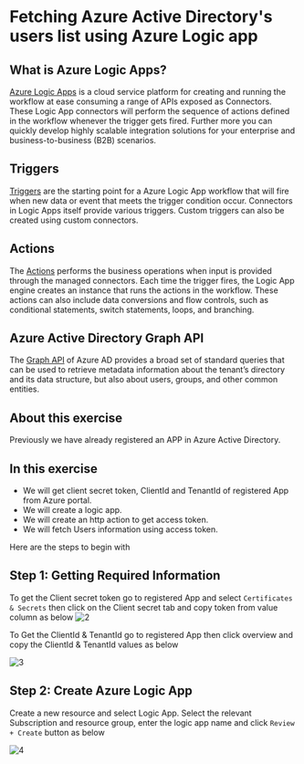 # Fetching Azure Active Directory's users list using Azure Logic app

## What is Azure Logic Apps?

[Azure Logic Apps](https://docs.microsoft.com/en-us/azure/logic-apps/logic-apps-overview) is a cloud service platform for creating and running the workflow at ease consuming a range of APIs exposed as Connectors. These Logic App connectors will perform the sequence of actions defined in the workflow whenever the trigger gets fired. Further more you can quickly develop highly scalable integration solutions for your enterprise and business-to-business (B2B) scenarios. 

## Triggers
[Triggers](https://docs.microsoft.com/en-us/azure/connectors/built-in) are the starting point for a Azure Logic App workflow that will fire when new data or event that meets the trigger condition occur. Connectors in Logic Apps itself provide various triggers. Custom triggers can also be created using custom connectors.

## Actions 

The [Actions](https://docs.microsoft.com/en-us/azure/connectors/built-in) performs the business operations when input is provided through the managed connectors. Each time the trigger fires, the Logic App engine creates an instance that runs the actions in the workflow. These actions can also include data conversions and flow controls, such as conditional statements, switch statements, loops, and branching.



## Azure Active Directory Graph API
The [Graph API](https://www.kuppingercole.com/blog/kuppinger/azure-active-directory-what-is-the-graph-api#:~:text=The%20Graph%20API%20of%20Azure,groups%2C%20and%20other%20common%20entities.) of Azure AD provides a broad set of standard queries that can be used to retrieve metadata information about the tenant’s directory and its data structure, but also about users, groups, and other common entities.


## About this exercise

Previously we have already registered an APP in Azure Active Directory.

## In this exercise

 * We will get client secret token, ClientId and TenantId of registered App from Azure portal.
 * We will create a logic app.
 * We will create an http action to get access token.
 * We will fetch Users information using access token.


 Here are the steps to begin with 

 ## Step 1: Getting Required Information
 
To get the Client secret token go to registered App and select `Certificates & Secrets` then click on the Client secret tab and copy token from value column as below
![2](https://user-images.githubusercontent.com/100709775/168145372-8f3868b1-2fc4-4364-a6d2-171c2345a029.PNG)


To Get the ClientId & TenantId go to registered App then click overview and copy the ClientId & TenantId values as below 

![3](https://user-images.githubusercontent.com/100709775/168145782-67887034-4979-478d-98ea-9edfa04d7c30.PNG)

## Step 2: Create Azure Logic App

Create a new resource and select Logic App. Select the relevant Subscription and resource group, enter the logic app name and click `Review + Create` button as below 

![4](https://user-images.githubusercontent.com/100709775/168146805-87cb30dc-3c23-4068-b6fb-60487a67355f.PNG)



                  

 
